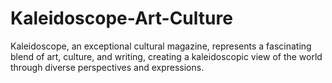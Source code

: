 # Kaleidoscope-Art-Culture
Kaleidoscope, an exceptional cultural magazine, represents a fascinating blend of art, culture, and writing, creating a kaleidoscopic view of the world through diverse perspectives and expressions.
